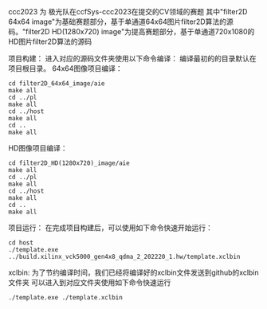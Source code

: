 ccc2023 为 极光队在ccfSys-ccc2023在提交的CV领域的赛题
其中"filter2D 64x64 image"为基础赛题部分，基于单通道64x64图片filter2D算法的源码。"filter2D HD(1280x720) image"为提高赛题部分，基于单通道720x1080的HD图片filter2D算法的源码

项目构建：
进入对应的源码文件夹使用以下命令编译：
编译最初的的目录默认在项目根目录。
64x64图像项目编译：
```
cd filter2D_64x64_image/aie
make all
cd ../pl
make all
cd ../host
make all
cd ..
make all
```

HD图像项目编译：
```
cd filter2D_HD(1280x720)_image/aie
make all
cd ../pl
make all
cd ../host
make all
cd ..
make all
```

项目运行：
在完成项目构建后，可以使用如下命令快速开始运行：
```
cd host
./template.exe ../build.xilinx_vck5000_gen4x8_qdma_2_202220_1.hw/template.xclbin
```

xclbin:
为了节约编译时间，我们已经将编译好的xclbin文件发送到github的xclbin文件夹
可以进入到对应文件夹使用如下命令快速运行
```
./template.exe ./template.xclbin
```
